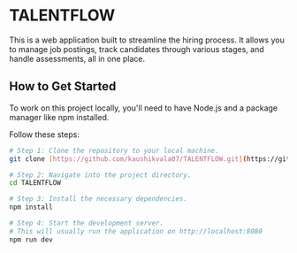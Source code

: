 # TALENTFLOW

This is a web application built to streamline the hiring process. It allows you to manage job postings, track candidates through various stages, and handle assessments, all in one place.

## How to Get Started

To work on this project locally, you'll need to have Node.js and a package manager like npm installed.

Follow these steps:

```sh
# Step 1: Clone the repository to your local machine.
git clone [https://github.com/kaushikvala07/TALENTFLOW.git](https://github.com/kaushikvala07/TALENTFLOW.git)

# Step 2: Navigate into the project directory.
cd TALENTFLOW

# Step 3: Install the necessary dependencies.
npm install

# Step 4: Start the development server.
# This will usually run the application on http://localhost:8080
npm run dev
